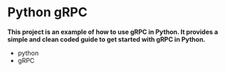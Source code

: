 # Python gRPC
**This project is an example of how to use gRPC in Python. It provides a simple and clean coded guide to get started with gRPC in Python.**


+ python
+ gRPC
